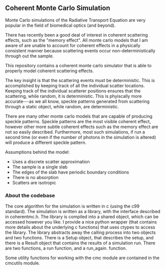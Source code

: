 ## Coherent Monte Carlo Simulation

Monte Carlo simulations of the Radiative Transport Equation are very popular in
the field of biomedical optics (and beyond).

There has recently been a good deal of interest in coherent scattering effects,
such as the "memory effect".  All monte carlo models that I am aware of are
unable to account for coherent effects in a physically consistent manner because
scattering events occur non-deterministically through out the sample.

This repository contains a coherent monte carlo simulator that is able to
properly model coherent scattering effects.

The key insight is that the scattering events must be deterministic.  This is
accomplished by keeping track of all the individual scatter locations.  Keeping
track of the individual scatterer positions ensures that the scattering, while
random, it is deterministic.  This is phyiscally more accurate---as we all know,
speckle patterns generated from scattering through a static object, while
random, are deterministic.

There are many other monte carlo models that are capable of producing speckle
patterns.  Speckle patterns are the most visible coherent effect, however other
more subtle coherent effects such as the memory effect are not so easily
described.  Furthermore, most such simulations, if run a second time (or even if
the number of photons in the simulation is altered) will produce a different
speckle pattern.

Assumptions behind the model:
* Uses a discrete scatter approximation
* The sample is a single slab
* The edges of the slab have periodic boundary conditions
* There is no absorption
* Scatters are isotropic

### About the codebase
The core algorithm for the simulation is written in c (using the c99 standard).
The simulation is written as a library, with the interface described in
coherentmc.h.  The library is compiled into a shared object, which can be
accessed however you like.  I provide a nice python wrapper (that contains more
details about the underlying c functions) that uses ctypes to access the
library.  The library abstracts away the calling process into two objects and
two functions.  There is a Setup object, that describes the setup, and there is
a Result object that contains the results of a simulation run.  There are two
functions, a run function, and a run\_again. function.

Some utility functions for working with the cmc module are contained in the
cmcutils module.
